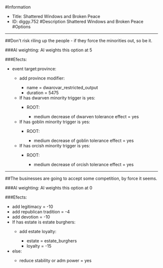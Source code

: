 #Information
 - Title: Shattered Windows and Broken Peace
 - ID: diggy.752
#Description
Shattered Windows and Broken Peace
#Options

___
##Don't risk riling up the people - if they force the minorities out, so be it.

###AI weighting:
AI weights this option at 5


###Efects:<ul><li>event target:province:</li><ul><li>add province modifier:</li><ul><li>name = dwarovar_restricted_output</li><li>duration = 5475</li></ul><li>If has dwarven minority trigger is yes:</li><ul><li>ROOT:</li><ul><li>medium decrease of dwarven tolerance effect = yes</li></ul></ul><li>If has goblin minority trigger is yes:</li><ul><li>ROOT:</li><ul><li>medium decrease of goblin tolerance effect = yes</li></ul></ul><li>If has orcish minority trigger is yes:</li><ul><li>ROOT:</li><ul><li>medium decrease of orcish tolerance effect = yes</li></ul></ul></ul></ul>

___
##The businesses are going to accept some competition, by force it seems.

###AI weighting:
AI weights this option at 0


###Efects:<ul><li>add legitimacy = -10</li><li>add republican tradition = -4</li><li>add devotion = -10</li><li>If has estate is estate burghers:</li><ul><li>add estate loyalty:</li><ul><li>estate = estate_burghers</li><li>loyalty = -15</li></ul></ul><li>else:</li><ul><li>reduce stability or adm power = yes</li></ul></ul>
